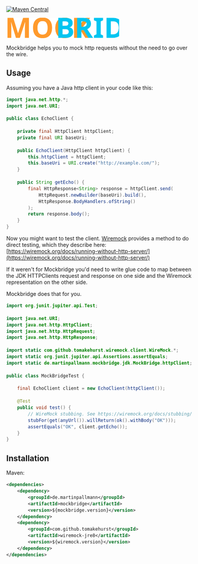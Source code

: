 [![Maven Central](https://maven-badges.herokuapp.com/maven-central/de.martinpallmann/mockbridge/badge.svg?style=flat)](https://maven-badges.herokuapp.com/maven-central/de.martinpallmann/mockbridge)

<img src="docs/gfx/logo.svg" alt="MockBridge" style="width: 300px;">

Mockbridge helps you to mock http requests 
without the need to go over the wire.

## Usage

Assuming you have a Java http client in your code like this:
```java
import java.net.http.*;
import java.net.URI;

public class EchoClient {
    
    private final HttpClient httpClient;
    private final URI baseUri;
    
    public EchoClient(HttpClient httpClient) {
        this.httpClient = httpClient;
        this.baseUri = URI.create("http://example.com/");
    }
    
    public String getEcho() {
        final HttpResponse<String> response = httpClient.send(
            HttpRequest.newBuilder(baseUri).build(),
            HttpResponse.BodyHandlers.ofString()
        );
        return response.body();
    }
}
```

Now you might want to test the client.
[Wiremock](https://wiremock.org) provides a method to do direct testing, which they describe here: 
[https://wiremock.org/docs/running-without-http-server/](https://wiremock.org/docs/running-without-http-server/)

If it weren't for Mockbridge you'd need to write glue code 
to map between the JDK HTTPClients request and response on one side
and the Wiremock representation on the other side. 

Mockbridge does that for you.

```java
import org.junit.jupiter.api.Test;

import java.net.URI;
import java.net.http.HttpClient;
import java.net.http.HttpRequest;
import java.net.http.HttpResponse;

import static com.github.tomakehurst.wiremock.client.WireMock.*;
import static org.junit.jupiter.api.Assertions.assertEquals;
import static de.martinpallmann.mockbridge.jdk.MockBridge.httpClient;

public class MockBridgeTest {

    final EchoClient client = new EchoClient(httpClient());

    @Test
    public void test() {
        // WireMock stubbing. See https://wiremock.org/docs/stubbing/
        stubFor(get(anyUrl()).willReturn(ok().withBody("OK")));
        assertEquals("OK", client.getEcho());
    }
}
```

## Installation
Maven:
```xml
<dependencies>
    <dependency>
        <groupId>de.martinpallmann</groupId>
        <artifactId>mockbridge</artifactId>
        <version>${mockbridge.version}</version>
    </dependency>
    <dependency>
        <groupId>com.github.tomakehurst</groupId>
        <artifactId>wiremock-jre8</artifactId>
        <version>${wiremock.version}</version>
    </dependency>
</dependencies>
```

